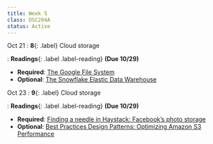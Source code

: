 ```yaml
---
title: Week 5
class: DSC204A
status: Active
---
```


Oct 21
: **8**{: .label} Cloud storage
  <!-- : [Slides](assets/slides/) &#8226; [Recording](https://podcast.ucsd.edu/watch/fa25/dsc204a_a00/8) -->
: **Readings**{: .label .label-reading}  **(Due 10/29)**
  * **Required**: [The Google File System](https://static.googleusercontent.com/media/research.google.com/zh-CN//archive/gfs-sosp2003.pdf)
  * **Optional**: [The Snowflake Elastic Data Warehouse](https://info.snowflake.net/rs/252-RFO-227/images/Snowflake_SIGMOD.pdf)


Oct 23
: **9**{: .label} Cloud storage
  <!-- : [Slides](assets/slides/) &#8226; [Recording](https://podcast.ucsd.edu/watch/fa25/dsc204a_a00/9) -->
: **Readings**{: .label .label-reading}  **(Due 10/29)**
  * **Required**: [Finding a needle in Haystack: Facebook’s photo storage](https://www.usenix.org/legacy/event/osdi10/tech/full_papers/Beaver.pdf)
  * **Optional**: [Best Practices Design Patterns: Optimizing Amazon S3 Performance](https://d1.awsstatic.com/whitepapers/AmazonS3BestPractices.pdf)
